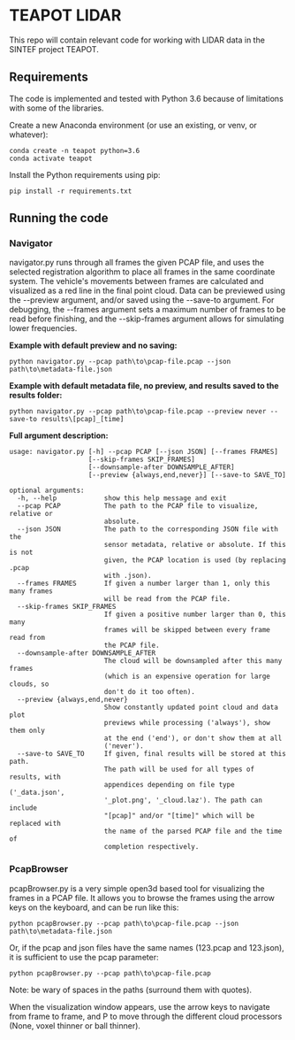 # TEAPOT LIDAR
This repo will contain relevant code for working with LIDAR data in the SINTEF project TEAPOT.

## Requirements
The code is implemented and tested with Python 3.6 because of limitations with some of the libraries. 

Create a new Anaconda environment (or use an existing, or venv, or whatever):
```
conda create -n teapot python=3.6
conda activate teapot
```

Install the Python requirements using pip:

```
pip install -r requirements.txt
```

## Running the code

### Navigator
navigator.py runs through all frames the given PCAP file, and uses the selected registration algorithm to place all frames in the same coordinate system. The vehicle's movements between frames are calculated and visualized as a red line in the final point cloud. Data can be previewed using the --preview argument, and/or saved using the --save-to argument. For debugging, the --frames argument sets a maximum number of frames to be read before finishing, and the --skip-frames argument allows for simulating lower frequencies.

**Example with default preview and no saving:**
```
python navigator.py --pcap path\to\pcap-file.pcap --json path\to\metadata-file.json
```

**Example with default metadata file, no preview, and results saved to the results folder:**
```
python navigator.py --pcap path\to\pcap-file.pcap --preview never --save-to results\[pcap]_[time]
```

**Full argument description:**
```
usage: navigator.py [-h] --pcap PCAP [--json JSON] [--frames FRAMES]
                    [--skip-frames SKIP_FRAMES]
                    [--downsample-after DOWNSAMPLE_AFTER]
                    [--preview {always,end,never}] [--save-to SAVE_TO]

optional arguments:
  -h, --help            show this help message and exit
  --pcap PCAP           The path to the PCAP file to visualize, relative or
                        absolute.
  --json JSON           The path to the corresponding JSON file with the
                        sensor metadata, relative or absolute. If this is not
                        given, the PCAP location is used (by replacing .pcap
                        with .json).
  --frames FRAMES       If given a number larger than 1, only this many frames
                        will be read from the PCAP file.
  --skip-frames SKIP_FRAMES
                        If given a positive number larger than 0, this many
                        frames will be skipped between every frame read from
                        the PCAP file.
  --downsample-after DOWNSAMPLE_AFTER
                        The cloud will be downsampled after this many frames
                        (which is an expensive operation for large clouds, so
                        don't do it too often).
  --preview {always,end,never}
                        Show constantly updated point cloud and data plot
                        previews while processing ('always'), show them only
                        at the end ('end'), or don't show them at all
                        ('never').
  --save-to SAVE_TO     If given, final results will be stored at this path.
                        The path will be used for all types of results, with
                        appendices depending on file type ('_data.json',
                        '_plot.png', '_cloud.laz'). The path can include
                        "[pcap]" and/or "[time]" which will be replaced with
                        the name of the parsed PCAP file and the time of
                        completion respectively.
```

### PcapBrowser
pcapBrowser.py is a very simple open3d based tool for visualizing the frames in a PCAP file. It allows you to browse the frames using the arrow keys on the keyboard, and can be run like this:

```
python pcapBrowser.py --pcap path\to\pcap-file.pcap --json path\to\metadata-file.json
```

Or, if the pcap and json files have the same names (123.pcap and 123.json), it is sufficient to use the pcap parameter:

```
python pcapBrowser.py --pcap path\to\pcap-file.pcap
```

Note: be wary of spaces in the paths (surround them with quotes).

When the visualization window appears, use the arrow keys to navigate from frame to frame, and P to move through the different cloud processors (None, voxel thinner or ball thinner).
